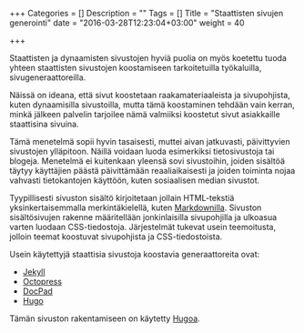 +++
Categories = []
Description = ""
Tags = []
Title = "Staattisten sivujen generointi"
date = "2016-03-28T12:23:04+03:00"
weight = 40

+++

Staattisten ja dynaamisten sivustojen hyviä puolia on myös
koetettu tuoda yhteen staattisten sivustojen koostamiseen
tarkoitetuilla työkaluilla, sivugeneraattoreilla.

Näissä on ideana, että sivut koostetaan raakamateriaaleista ja sivupohjista,
kuten dynaamisilla sivustoilla, mutta tämä koostaminen tehdään vain kerran,
minkä jälkeen palvelin tarjoilee nämä valmiiksi koostetut sivut asiakkaille
staattisina sivuina.

Tämä menetelmä sopii hyvin tasaisesti, muttei aivan jatkuvasti, päivittyvien
sivustojen ylläpitoon. Näillä voidaan luoda esimerkiksi tietosivustoja tai
blogeja. Menetelmä ei kuitenkaan yleensä sovi sivustoihin, joiden sisältöä
täytyy käyttäjien päästä päivittämään reaaliaikaisesti ja joiden toiminta
nojaa vahvasti tietokantojen käyttöön, kuten sosiaalisen median sivustot.

Tyypillisesti sivuston sisältö kirjoitetaan jollain HTML-tekstiä yksinkertaisemmalla
merkintäkielellä, kuten [Markdownilla][Markdown].
Sivuston sisältösivujen rakenne määritellään jonkinlaisilla sivupohjilla ja
ulkoasua varten luodaan CSS-tiedostoja. Järjestelmät tukevat usein teemoitusta,
jolloin teemat koostuvat sivupohjista ja CSS-tiedostoista.

Usein käytettyjä staattisia sivustoja koostavia generaattoreita ovat:

- [Jekyll][Jekyll]
- [Octopress][Octopress]
- [DocPad][DocPad]
- [Hugo][Hugo]

Tämän sivuston rakentamiseen on käytetty [Hugoa][Hugo].

[Markdown]: https://en.wikipedia.org/wiki/Markdown "Wikipedia:Markdown"
[Jekyll]: http://jekyllrb.com/ "Jekyll"
[Octopress]: http://octopress.org/ "Octopress"
[DocPad]: http://docpad.org/ "DocPad"
[Hugo]: http://gohugo.io/ "Hugo"

